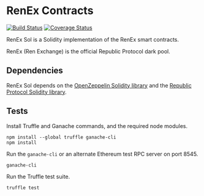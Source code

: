 RenEx Contracts
===============


[![Build Status](https://travis-ci.org/republicprotocol/renex-sol.svg?branch=master)](https://travis-ci.org/republicprotocol/renex-sol)
[![Coverage Status](https://coveralls.io/repos/github/republicprotocol/renex-sol/badge.svg?branch=master)](https://coveralls.io/github/republicprotocol/renex-sol?branch=master)

RenEx Sol is a Solidity implementation of the RenEx smart contracts.

RenEx (Ren Exchange) is the official Republic Protocol dark pool.


Dependencies
------------

RenEx Sol depends on the [OpenZeppelin Solidity library](https://github.com/OpenZeppelin/openzeppelin-solidity) and the [Republic Protocol Solidity library](https://github.com/republicprotocol/republic-sol).


Tests
-----

Install Truffle and Ganache commands, and the required node modules.

```
npm install --global truffle ganache-cli
npm install
```

Run the `ganache-cli` or an alternate Ethereum test RPC server on port 8545.

```sh
ganache-cli
```

Run the Truffle test suite.

```sh
truffle test
```

